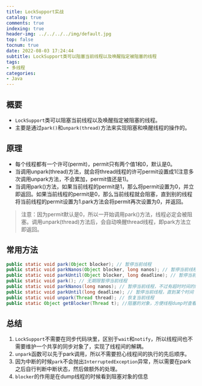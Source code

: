 ```yaml
---
title: LockSupport实战
catalog: true
comments: true
indexing: true
header-img: ../../../../img/default.jpg
top: false
tocnum: true
date: 2022-08-03 17:24:44
subtitle: LockSupport类可以阻塞当前线程以及唤醒指定被阻塞的线程
tags:
- 多线程
categories:
- Java
---
```


## 概要
- `LockSupport`类可以阻塞当前线程以及唤醒指定被阻塞的线程。
- 主要是通过`park()`和`unpark(thread)`方法来实现阻塞和唤醒线程的操作的。

## 原理
- 每个线程都有一个许可(permit)，permit只有两个值1和0，默认是0。
- 当调用unpark(thread)方法，就会将thread线程的许可permit设置成1(注意多次调用unpark方法，不会累加，permit值还是1)。
- 当调用park()方法，如果当前线程的permit是1，那么将permit设置为0，并立即返回。如果当前线程的permit是0，那么当前线程就会阻塞，直到别的线程将当前线程的permit设置为1.park方法会将permit再次设置为0，并返回。

>注意：因为permit默认是0，所以一开始调用park()方法，线程必定会被阻塞。调用unpark(thread)方法后，会自动唤醒thread线程，即park方法立即返回。

## 常用方法
```java
public static void park(Object blocker); // 暂停当前线程
public static void parkNanos(Object blocker, long nanos); // 暂停当前线程，不过有超时时间的限制
public static void parkUntil(Object blocker, long deadline); // 暂停当前线程，直到某个时间
public static void park(); // 无期限暂停当前线程
public static void parkNanos(long nanos); // 暂停当前线程，不过有超时时间的限制
public static void parkUntil(long deadline); // 暂停当前线程，直到某个时间
public static void unpark(Thread thread); // 恢复当前线程
public static Object getBlocker(Thread t); //阻塞的对象，方便线程dump时查看具体信息
```

## 总结
1. `LockSupport`不需要在同步代码块里，区别于`wait`和`notify`，所以线程间也不需要维护一个共享的同步对象了，实现了线程间的解耦。
2. `unpark`函数可以先于park调用，所以不需要担心线程间的执行的先后顺序。
3. 因为中断的时候`park`不会抛出`InterruptedException`异常，所以需要在park之后自行判断中断状态，然后做额外的处理。
4. `blocker`的作用是在dump线程的时候看到阻塞对象的信息

